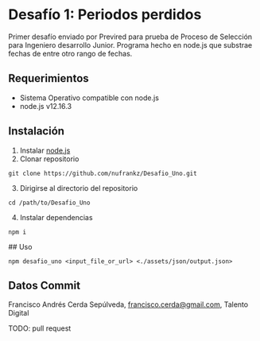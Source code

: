 # Desafío 1: Periodos perdidos

Primer desafío enviado por Previred para prueba de Proceso de Selección para Ingeniero desarrollo Junior.
Programa hecho en node.js que substrae fechas de entre otro rango de fechas.

## Requerimientos

- Sistema Operativo compatible con node.js
- node.js v12.16.3

## Instalación

1. Instalar [node.js](https://nodejs.org/es/download/)
2. Clonar repositorio

```shell
git clone https://github.com/nufrankz/Desafio_Uno.git
```

3. Dirigirse al directorio del repositorio

```shell
cd /path/to/Desafio_Uno
```

4. Instalar dependencias

```shell
npm i
```

## Uso

```shell
npm desafio_uno <input_file_or_url> <./assets/json/output.json>
```

## Datos Commit

Francisco Andrés Cerda Sepúlveda, francisco.cerda@gmail.com, Talento Digital

TODO: pull request
